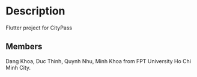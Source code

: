 # Description
Flutter project for CityPass

## Members 
Dang Khoa, Duc Thinh, Quynh Nhu, Minh Khoa from FPT University Ho Chi Minh City. 